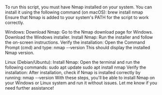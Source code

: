 To run this script, you must have Nmap installed on your system. You can install it using the following command (on macOS):
brew install nmap
Ensure that Nmap is added to your system's PATH for the script to work correctly.

Windows:
Download Nmap:
Go to the Nmap download page for Windows.
Download the Windows installer.
Install Nmap:
Run the installer and follow the on-screen instructions.
Verify the installation:
Open the Command Prompt (cmd) and type:
nmap --version
This should display the installed Nmap version.

Linux (Debian/Ubuntu):
Install Nmap: Open the terminal and run the following commands:
sudo apt update
sudo apt install nmap
Verify the installation: After installation, check if Nmap is installed correctly by running:
nmap --version
With these steps, you'll be able to install Nmap on your Windows or Linux system and run it without issues. Let me know if you need further assistance!
